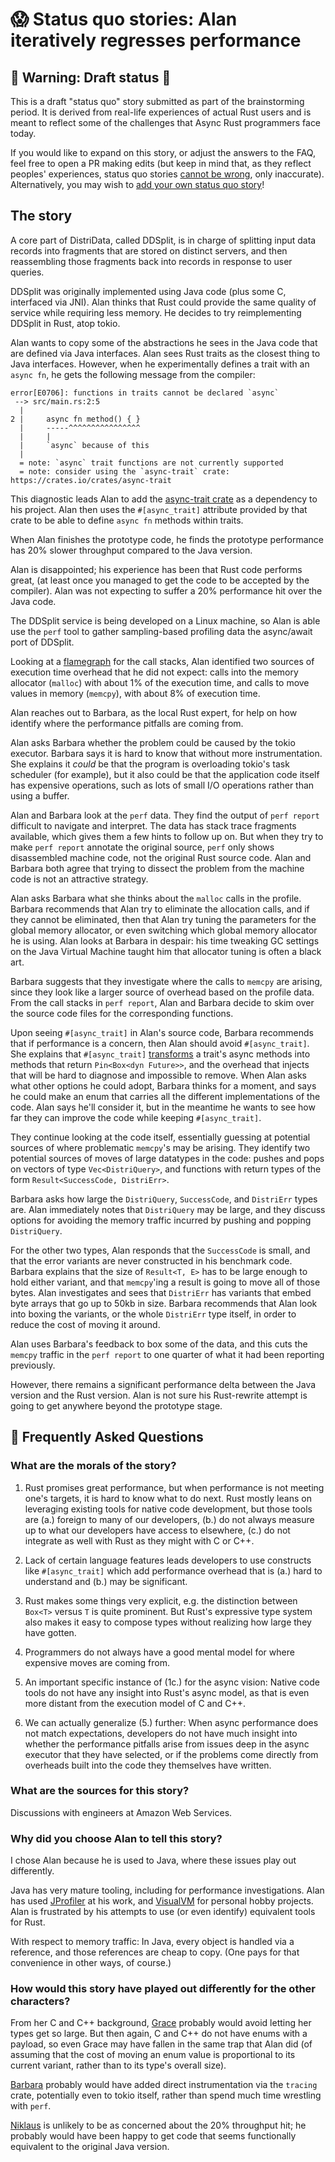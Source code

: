 # 😱 Status quo stories: Alan iteratively regresses performance

## 🚧 Warning: Draft status 🚧

This is a draft "status quo" story submitted as part of the brainstorming period. It is derived from real-life experiences of actual Rust users and is meant to reflect some of the challenges that Async Rust programmers face today. 

If you would like to expand on this story, or adjust the answers to the FAQ, feel free to open a PR making edits (but keep in mind that, as they reflect peoples' experiences, status quo stories [cannot be wrong], only inaccurate). Alternatively, you may wish to [add your own status quo story][htvsq]!

## The story

A core part of DistriData, called DDSplit, is in charge of splitting input data records into fragments that are stored on distinct servers, and then reassembling those fragments back into records in response to user queries.

DDSplit was originally implemented using Java code (plus some C, interfaced via JNI). Alan thinks that Rust could provide the same quality of service while requiring less memory. He decides to try reimplementing DDSplit in Rust, atop tokio.

Alan wants to copy some of the abstractions he sees in the Java code that are defined via Java interfaces. Alan sees Rust traits as the closest thing to Java interfaces. However, when he experimentally defines a trait with an `async fn`, he gets the following message from the compiler:

```
error[E0706]: functions in traits cannot be declared `async`
 --> src/main.rs:2:5
  |
2 |     async fn method() { }
  |     -----^^^^^^^^^^^^^^^^
  |     |
  |     `async` because of this
  |
  = note: `async` trait functions are not currently supported
  = note: consider using the `async-trait` crate: https://crates.io/crates/async-trait
```

This diagnostic leads Alan to add the [async-trait crate][] as a dependency to his project. Alan then uses the `#[async_trait]` attribute provided by that crate to be able to define `async fn` methods within traits.

When Alan finishes the prototype code, he finds the prototype performance has 20% slower throughput compared to the Java version.

[async-trait crate]: https://crates.io/crates/async-trait
[async-trait transform]: https://crates.io/crates/async-trait#explanation

Alan is disappointed; his experience has been that Rust code performs great, (at least once you managed to get the code to be accepted by the compiler). Alan was not expecting to suffer a 20% performance hit over the Java code.

The DDSplit service is being developed on a Linux machine, so Alan is able use the `perf` tool to gather sampling-based profiling data the async/await port of DDSplit. 

Looking at a [flamegraph][] for the call stacks, Alan identified two sources of execution time overhead that he did not expect: calls into the memory allocator (`malloc`) with about 1% of the execution time, and calls to move values in memory (`memcpy`), with about 8% of execution time.

[flamegraph]: https://crates.io/crates/flamegraph

Alan reaches out to Barbara, as the local Rust expert, for help on how identify where the performance pitfalls are coming from.

Alan asks Barbara whether the problem could be caused by the tokio executor. Barbara says it is hard to know that without more instrumentation. She explains it *could* be that the program is overloading tokio's task scheduler (for example), but it also could be that the application code itself has expensive operations, such as lots of small I/O operations rather than using a buffer.

Alan and Barbara look at the `perf` data. They find the output of `perf report` difficult to navigate and interpret. The data has stack trace fragments available, which gives them a few hints to follow up on. But when they try to make `perf report` annotate the original source, `perf` only shows disassembled machine code, not the original Rust source code. Alan and Barbara both agree that trying to dissect the problem from the machine code is not an attractive strategy.

Alan asks Barbara what she thinks about the `malloc` calls in the profile. Barbara recommends that Alan try to eliminate the allocation calls, and if they cannot be eliminated, then that Alan try tuning the parameters for the global memory allocator, or even switching which global memory allocator he is using. Alan looks at Barbara in despair: his time tweaking GC settings on the Java Virtual Machine taught him that allocator tuning is often a black art.

Barbara suggests that they investigate where the calls to `memcpy` are arising, since they look like a larger source of overhead based on the profile data. From the call stacks in `perf report`, Alan and Barbara decide to skim over the source code files for the corresponding functions.

Upon seeing `#[async_trait]` in Alan's source code, Barbara recommends that if performance is a concern, then Alan should avoid `#[async_trait]`. She explains that `#[async_trait]` [transforms][async-trait transform] a trait's async methods into methods that return `Pin<Box<dyn Future>>`, and the overhead that injects that will be hard to diagnose and impossible to remove. When Alan asks what other options he could adopt, Barbara thinks for a moment, and says he could make an enum that carries all the different implementations of the code. Alan says he'll consider it, but in the meantime he wants to see how far they can improve the code while keeping `#[async_trait]`.

They continue looking at the code itself, essentially guessing at potential sources of where problematic `memcpy`'s may be arising. They identify two potential sources of moves of large datatypes in the code: pushes and pops on vectors of type `Vec<DistriQuery>`, and functions with return types of the form `Result<SuccessCode, DistriErr>`.

Barbara asks how large the `DistriQuery`, `SuccessCode`, and `DistriErr` types are. Alan immediately notes that `DistriQuery` may be large, and they discuss options for avoiding the memory traffic incurred by pushing and popping `DistriQuery`.

For the other two types, Alan responds that the `SuccessCode` is small, and that the error variants are never constructed in his benchmark code. Barbara explains that the size of `Result<T, E>` has to be large enough to hold either variant, and that `memcpy`'ing a result is going to move all of those bytes. Alan investigates and sees that `DistriErr` has variants that embed byte arrays that go up to 50kb in size. Barbara recommends that Alan look into boxing the variants, or the whole `DistriErr` type itself, in order to reduce the cost of moving it around.

Alan uses Barbara's feedback to box some of the data, and this cuts the `memcpy` traffic in the `perf report` to one quarter of what it had been reporting previously.

However, there remains a significant performance delta between the Java version and the Rust version. Alan is not sure his Rust-rewrite attempt is going to get anywhere beyond the prototype stage.

## 🤔 Frequently Asked Questions

### **What are the morals of the story?**

1. Rust promises great performance, but when performance is not meeting one's targets, it is hard to know what to do next. Rust mostly leans on leveraging existing tools for native code development, but those tools are (a.) foreign to many of our developers, (b.) do not always measure up to what our developers have access to elsewhere, (c.) do not integrate as well with Rust as they might with C or C++.

2. Lack of certain language features leads developers to use constructs like `#[async_trait]` which add performance overhead that is (a.) hard to understand and (b.) may be significant.

3. Rust makes some things very explicit, e.g. the distinction between `Box<T>` versus `T` is quite prominent. But Rust's expressive type system also makes it easy to compose types without realizing how large they have gotten.

4. Programmers do not always have a good mental model for where expensive moves are coming from.

5. An important specific instance of (1c.) for the async vision: Native code tools do not have any insight into Rust's async model, as that is even more distant from the execution model of C and C++.

6. We can actually generalize (5.) further: When async performance does not match expectations, developers do not have much insight into whether the performance pitfalls arise from issues deep in the async executor that they have selected, or if the problems come directly from overheads built into the code they themselves have written.

### **What are the sources for this story?**

Discussions with engineers at Amazon Web Services.

### **Why did you choose Alan to tell this story?**

I chose Alan because he is used to Java, where these issues play out differently.

Java has very mature tooling, including for performance investigations. Alan has used [JProfiler](https://www.ej-technologies.com/products/jprofiler/overview.html) at his work, and [VisualVM](https://visualvm.github.io/) for personal hobby projects. Alan is frustrated by his attempts to use (or even identify) equivalent tools for Rust.

With respect to memory traffic: In Java, every object is handled via a reference, and those references are cheap to copy. (One pays for that convenience in other ways, of course.)


### **How would this story have played out differently for the other characters?**

From her C and C++ background, [Grace][] probably would avoid letting her types get so large. But then again, C and C++ do not have enums with a payload, so even Grace may have fallen in the same trap that Alan did (of assuming that the cost of moving an enum value is proportional to its current variant, rather than to its type's overall size).

[Barbara][] probably would have added direct instrumentation via the `tracing` crate, potentially even to tokio itself, rather than spend much time wrestling with `perf`.

[Niklaus][] is unlikely to be as concerned about the 20% throughput hit; he probably would have been happy to get code that seems functionally equivalent to the original Java version.

[character]: ../characters.md
[status quo stories]: ./status_quo.md
[Alan]: ../characters/alan.md
[Grace]: ../characters/grace.md
[Niklaus]: ../characters/niklaus.md
[Barbara]: ../characters/barbara.md
[htvsq]: ../how_to_vision/status_quo.md
[cannot be wrong]: ../how_to_vision/comment.md#comment-to-understand-or-improve-not-to-negate-or-dissuade
